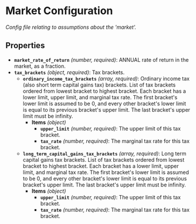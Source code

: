 # Market Configuration

*Config file relating to assumptions about the 'market'.*

## Properties

- **`market_rate_of_return`** *(number, required)*: ANNUAL rate of return in the market, as a fraction.
- **`tax_brackets`** *(object, required)*: Tax brackets.
  - **`ordinary_income_tax_brackets`** *(array, required)*: Ordinary income tax (also short term capital gains tax) brackets. List of tax brackets ordered from lowest bracket to highest bracket. Each bracket has a lower limit, upper limit, and marginal tax rate. The first bracket's lower limit is assumed to be 0, and every other bracket's lower limit is equal to its previous bracket's upper limit. The last bracket's upper limit must be infinity.
    - **Items** *(object)*
      - **`upper_limit`** *(number, required)*: The upper limit of this tax bracket.
      - **`tax_rate`** *(number, required)*: The marginal tax rate for this tax bracket.
  - **`long_term_capital_gains_tax_brackets`** *(array, required)*: Long term capital gains tax brackets. List of tax brackets ordered from lowest bracket to highest bracket. Each bracket has a lower limit, upper limit, and marginal tax rate. The first bracket's lower limit is assumed to be 0, and every other bracket's lower limit is equal to its previous bracket's upper limit. The last bracket's upper limit must be infinity.
    - **Items** *(object)*
      - **`upper_limit`** *(number, required)*: The upper limit of this tax bracket.
      - **`tax_rate`** *(number, required)*: The marginal tax rate for this tax bracket.
